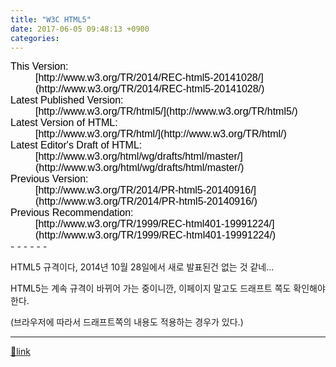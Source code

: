 ```yaml
---
title: "W3C HTML5"
date: 2017-06-05 09:48:13 +0900
categories: 
---
```

  

<dt style="margin-top: 0px; margin-bottom: 0px; clear: left; color: rgb(0, 0, 0); font-family: sans-serif; font-size: medium;">This Version:</dt><dd style="margin-top: 0px; margin-bottom: 0px; color: rgb(0, 0, 0); font-family: sans-serif; font-size: medium;">[http://www.w3.org/TR/2014/REC-html5-20141028/](http://www.w3.org/TR/2014/REC-html5-20141028/)</dd><dt style="margin-top: 0px; margin-bottom: 0px; clear: left; color: rgb(0, 0, 0); font-family: sans-serif; font-size: medium;">Latest Published Version:</dt><dd style="margin-top: 0px; margin-bottom: 0px; color: rgb(0, 0, 0); font-family: sans-serif; font-size: medium;">[http://www.w3.org/TR/html5/](http://www.w3.org/TR/html5/)</dd><dt style="margin-top: 0px; margin-bottom: 0px; clear: left; color: rgb(0, 0, 0); font-family: sans-serif; font-size: medium;">Latest Version of HTML:</dt><dd style="margin-top: 0px; margin-bottom: 0px; color: rgb(0, 0, 0); font-family: sans-serif; font-size: medium;">[http://www.w3.org/TR/html/](http://www.w3.org/TR/html/)</dd><dt style="margin-top: 0px; margin-bottom: 0px; clear: left; color: rgb(0, 0, 0); font-family: sans-serif; font-size: medium;">Latest Editor's Draft of HTML:</dt><dd style="margin-top: 0px; margin-bottom: 0px; color: rgb(0, 0, 0); font-family: sans-serif; font-size: medium;">[http://www.w3.org/html/wg/drafts/html/master/](http://www.w3.org/html/wg/drafts/html/master/)</dd><dt style="margin-top: 0px; margin-bottom: 0px; clear: left; color: rgb(0, 0, 0); font-family: sans-serif; font-size: medium;">Previous Version:</dt><dd style="margin-top: 0px; margin-bottom: 0px; color: rgb(0, 0, 0); font-family: sans-serif; font-size: medium;">[http://www.w3.org/TR/2014/PR-html5-20140916/](http://www.w3.org/TR/2014/PR-html5-20140916/)</dd><dt style="margin-top: 0px; margin-bottom: 0px; clear: left; color: rgb(0, 0, 0); font-family: sans-serif; font-size: medium;">Previous Recommendation:</dt><dd style="margin-top: 0px; margin-bottom: 0px; color: rgb(0, 0, 0); font-family: sans-serif; font-size: medium;">[http://www.w3.org/TR/1999/REC-html401-19991224/](http://www.w3.org/TR/1999/REC-html401-19991224/)</dd>  
- - - - - -

HTML5 규격이다, 2014년 10월 28일에서 새로 발표된건 없는 것 같네...

HTML5는 계속 규격이 바뀌어 가는 중이니깐, 이페이지 말고도 드래프트 쪽도 확인해야한다.

(브라우저에 따라서 드래프트쪽의 내용도 적용하는 경우가 있다.)

  
  


  ***
[🔗link](http://www.mins01.com/mh/tech/read/1089)